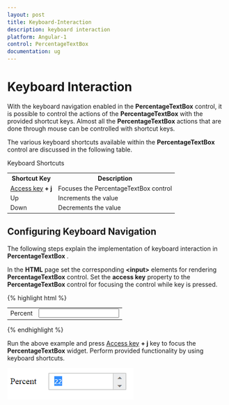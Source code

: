```yaml
---
layout: post
title: Keyboard-Interaction
description: keyboard interaction
platform: Angular-1
control: PercentageTextBox 
documentation: ug
---
```


# Keyboard Interaction

With the keyboard navigation enabled in the **PercentageTextBox** control, it is possible to control the actions of the **PercentageTextBox** with the provided shortcut keys. Almost all the **PercentageTextBox** actions that are done through mouse can be controlled with shortcut keys.

The various keyboard shortcuts available within the **PercentageTextBox** control are discussed in the following table. 

Keyboard Shortcuts

<table>
<tr>
<th>
Shortcut Key</th><th>
Description</th></tr>
<tr>
<td>
<a href="http://en.wikipedia.org/wiki/Access_key">Access key</a><b> + j</b></td><td>
Focuses the PercentageTextBox<b> </b>control</td></tr>
<tr>
<td>
Up</td><td>
Increments the value</td></tr>
<tr>
<td>
Down</td><td>
Decrements the value</td></tr>
</table>

## Configuring Keyboard Navigation

The following steps explain the implementation of keyboard interaction in **PercentageTextBox** .

In the **HTML** page set the corresponding **&lt;input&gt;** elements for rendering **PercentageTextBox** control. Set the **access key** property to the **PercentageTextBox** control for focusing the control while key is pressed.



{% highlight html %}

<table cellpadding="10">
    <tbody>
        <tr>
            <td>
                <label for="percent">Percent</label>
            </td>
            <td>
                <input id="percent" type="text" ej-percentagetextbox e-value="22" accesskey="j" />
            </td>
        </tr>
    </tbody>
</table>

{% endhighlight %}

Run the above example and press [Access key](http://en.wikipedia.org/wiki/Access_key) **+ j** key to focus the **PercentageTextBox** widget. Perform provided functionality by using keyboard shortcuts.


![](Keyboard-Interaction_images/Keyboard-Interaction_img1.png) 





















